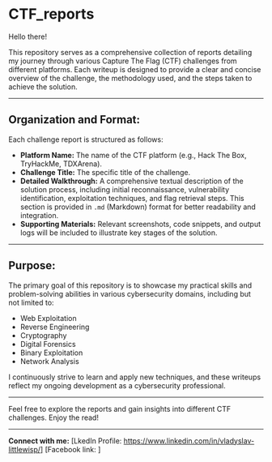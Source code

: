 # CTF_reports
Hello there!

This repository serves as a comprehensive collection of reports detailing my journey through various Capture The Flag (CTF) challenges from different platforms. Each writeup is designed to provide a clear and concise overview of the challenge, the methodology used, and the steps taken to achieve the solution.

---

## Organization and Format:

Each challenge report is structured as follows:

* **Platform Name:** The name of the CTF platform (e.g., Hack The Box, TryHackMe, TDXArena).
* **Challenge Title:** The specific title of the challenge.
* **Detailed Walkthrough:** A comprehensive textual description of the solution process, including initial reconnaissance, vulnerability identification, exploitation techniques, and flag retrieval steps. This section is provided in `.md` (Markdown) format for better readability and integration.
* **Supporting Materials:** Relevant screenshots, code snippets, and output logs will be included to illustrate key stages of the solution.

---

## Purpose:

The primary goal of this repository is to showcase my practical skills and problem-solving abilities in various cybersecurity domains, including but not limited to:

* Web Exploitation
* Reverse Engineering
* Cryptography
* Digital Forensics
* Binary Exploitation
* Network Analysis

I continuously strive to learn and apply new techniques, and these writeups reflect my ongoing development as a cybersecurity professional.

---

Feel free to explore the reports and gain insights into different CTF challenges. Enjoy the read!

---

**Connect with me:**
[LkedIn Profile: https://www.linkedin.com/in/vladyslav-littlewisp/]
[Facebook link: ]
